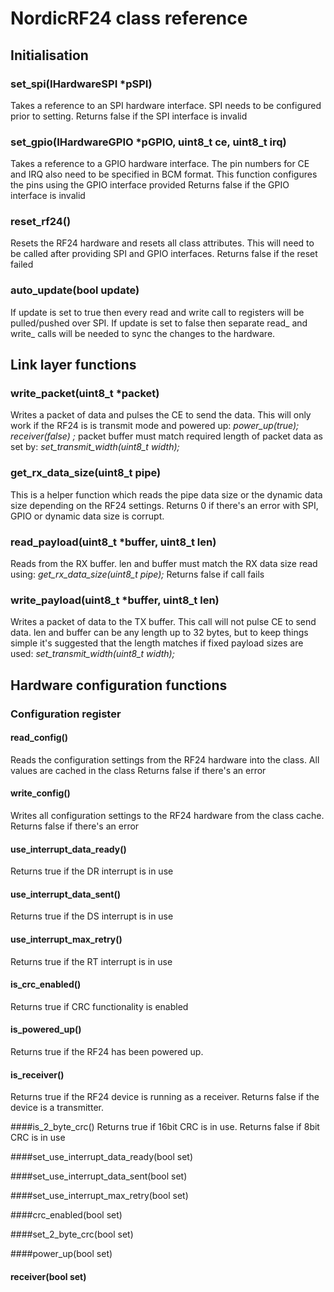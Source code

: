 # NordicRF24 class reference

## Initialisation

### set_spi(IHardwareSPI *pSPI)
Takes a reference to an SPI hardware interface. SPI needs to be configured prior to setting.
Returns false if the SPI interface is invalid

### set_gpio(IHardwareGPIO *pGPIO, uint8_t ce, uint8_t irq)
Takes a reference to a GPIO hardware interface. The pin numbers for CE and IRQ also need to be specified in BCM format. This function configures the pins using the GPIO interface provided
Returns false if the GPIO interface is invalid

### reset_rf24()
Resets the RF24 hardware and resets all class attributes.
This will need to be called after providing SPI and GPIO interfaces.
Returns false if the reset failed

### auto_update(bool update)
If update is set to true then every read and write call to registers will be pulled/pushed over SPI.
If update is set to false then separate read_ and write_ calls will be needed to sync the changes to the hardware.

## Link layer functions

### write_packet(uint8_t *packet)
Writes a packet of data and pulses the CE to send the data.
This will only work if the RF24 is is transmit mode and powered up:
*power_up(true);*
*receiver(false) ;*
packet buffer must match required length of packet data as set by:
*set_transmit_width(uint8_t width);*

### get_rx_data_size(uint8_t pipe)
This is a helper function which reads the pipe data size or the dynamic data size depending on the RF24 settings.
Returns 0 if there's an error with SPI, GPIO or dynamic data size is corrupt.

### read_payload(uint8_t *buffer, uint8_t len)
Reads from the RX buffer. len and buffer must match the RX data size read using:
*get_rx_data_size(uint8_t pipe);*
Returns false if call fails

### write_payload(uint8_t *buffer, uint8_t len)
Writes a packet of data to the TX buffer. This call will not pulse CE to send data. len and buffer can be any length up to 32 bytes, but to keep things simple it's suggested that the length matches if fixed payload sizes are used:
*set_transmit_width(uint8_t width);*

## Hardware configuration functions

### Configuration register
#### read_config()
Reads the configuration settings from the RF24 hardware into the class. All values are cached in the class
Returns false if there's an error

#### write_config()
Writes all configuration settings to the RF24 hardware from the class cache.
Returns false if there's an error

#### use_interrupt_data_ready()
Returns true if the DR interrupt is in use

#### use_interrupt_data_sent()
Returns true if the DS interrupt is in use

#### use_interrupt_max_retry()
Returns true if the RT interrupt is in use

#### is_crc_enabled()
Returns true if CRC functionality is enabled

#### is_powered_up()
Returns true if the RF24 has been powered up.

#### is_receiver()
Returns true if the RF24 device is running as a receiver. Returns false if the device is a transmitter.

####is_2_byte_crc()
Returns true if 16bit CRC is in use. Returns false if 8bit CRC is in use

####set_use_interrupt_data_ready(bool set)

####set_use_interrupt_data_sent(bool set)

####set_use_interrupt_max_retry(bool set)

####crc_enabled(bool set)

####set_2_byte_crc(bool set)

####power_up(bool set)

#### receiver(bool set)



